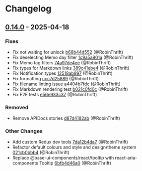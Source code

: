 # Changelog

## [0.14.0](https://github.com/RobinThrift/conveyor/releases/tag/v0.14.0) - 2025-04-18

### <!-- 1 -->Fixes

- Fix not waiting for unlock [b68b44d552](https://github.com/RobinThrift/conveyor/commit/b68b44d552642b9f61a7766e61efbe4ac64d2106) (@RobinThrift)
- Fix deselecting Memo day filter [1c9a5a801a](https://github.com/RobinThrift/conveyor/commit/1c9a5a801a1a2000ad8c84335f94aac10dbac467) (@RobinThrift)
- Fix Memo tag filters [74a97de4ee](https://github.com/RobinThrift/conveyor/commit/74a97de4ee56b05a46c10a7e0dfa185cd7dcd9bd) (@RobinThrift)
- Fix types for Markdown links [389c41ebe4](https://github.com/RobinThrift/conveyor/commit/389c41ebe4f11ba7ebca29c9d0224a169f4344be) (@RobinThrift)
- Fix Notification types [12518ab897](https://github.com/RobinThrift/conveyor/commit/12518ab8975278d88b1177f2d094a22254acae80) (@RobinThrift)
- Fix formatting [ccc7d25889](https://github.com/RobinThrift/conveyor/commit/ccc7d25889000560600ff034f328ced908f7b945) (@RobinThrift)
- Fix filename linting issue [a4404b7fdc](https://github.com/RobinThrift/conveyor/commit/a4404b7fdc21daaec2187ea581ebcde097c6c856) (@RobinThrift)
- Fix Markdown rendering test [b021c0fd0c](https://github.com/RobinThrift/conveyor/commit/b021c0fd0c5425e342b616a00859ed3404948606) (@RobinThrift)
- Fix E2E tests [e56e933c37](https://github.com/RobinThrift/conveyor/commit/e56e933c372d22a06eec8362bd18ccd7e939c173) (@RobinThrift)

### <!-- 5 -->Removed

- Remove APIDocs stories [d87d4182ab](https://github.com/RobinThrift/conveyor/commit/d87d4182ab5a05452c705720b3935295fa917a38) (@RobinThrift)

### <!-- 6 -->Other Changes

- Add custom Redux dev tools [7da12b4da7](https://github.com/RobinThrift/conveyor/commit/7da12b4da74ca54068c599455b4700b8bf3a1b6b) (@RobinThrift)
- Refactor default colours and style and design/theme system [021cb0bbb4](https://github.com/RobinThrift/conveyor/commit/021cb0bbb4d826bd288b94976c9d1b5ddb6a0bc8) (@RobinThrift)
- Replace @base-ui-components/react/tooltip with react-aria-components Tooltip [6bfb4d46a0](https://github.com/RobinThrift/conveyor/commit/6bfb4d46a055e496257ec33a1fff953dfda071b1) (@RobinThrift)

[0.14.0]: https://github.com/RobinThrift/conveyor/compare/v0.13.0..v0.14.0

